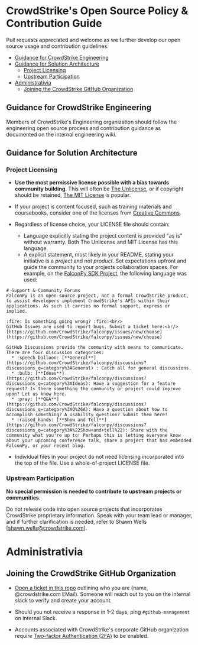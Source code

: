 # CrowdStrike's Open Source Policy &amp; Contribution Guide

Pull requests appreciated and welcome as we further develop our open source usage and contribution guidelines. 

- [Guidance for CrowdStrike Engineering](#guidance-for-crowdstrike-engineering)
- [Guidance for Solution Architecture](#guidance-for-solution-architecture)
    + [Project Licensing](#project-licensing)
    + [Upstream Participation](#upstream-participation)
- [Administrativia](#administrativia)
  * [Joining the CrowdStrike GitHub Organization](#joining-the-crowdstrike-github-organization)
    
## Guidance for CrowdStrike Engineering
Members of CrowdStrike's Engineering organization should follow the engineering open source process and contribution guidance as documented on the internal engineering wiki.

## Guidance for Solution Architecture
### Project Licensing
* **Use the most permissive license possible with a bias towards community building**. This will often be [The Unlicense](https://opensource.org/licenses/unlicense), or if copyright should be retained, [The MIT License](https://opensource.org/licenses/MIT) is popular.

* If your project is content focused, such as training materials and coursebooks, consider one of the licenses from [Creative Commons](https://creativecommons.org/choose/).

* Regardless of license choice, your LICENSE file should contain:
  + Language explicitly stating the project content is provided "as is" without warranty. Both The Unlicense and MIT License has this language.
  + A explicit statement, most likely in your README, stating your initiative is a *project* and not *product*. Set expectations upfront and guide the community to your projects collaboration spaces. For example, on the [FalconPy SDK Project](https://github.com/CrowdStrike/falconpy), the following language was used:

```
# Support & Community Forums
FalconPy is an open source project, not a formal CrowdStrike product, to assist developers implement CrowdStrike's APIs within their applications. As such it carries no formal support, express or implied. 

:fire: Is something going wrong? :fire:<br/>
GitHub Issues are used to report bugs. Submit a ticket here:<br/>
[https://github.com/CrowdStrike/falconpy/issues/new/choose](https://github.com/CrowdStrike/falconpy/issues/new/choose)

GitHub Discussions provide the community with means to communicate. There are four discussion categories:
  * :speech_balloon: [**General**](https://github.com/CrowdStrike/falconpy/discussions?discussions_q=category%3AGeneral) : Catch all for general discussions. 
  * :bulb: [**Ideas**](https://github.com/CrowdStrike/falconpy/discussions?discussions_q=category%3AIdeas): Have a suggestion for a feature request? Is there something the community or project could improve upon? Let us know here.
  * :pray: [**Q&A**](https://github.com/CrowdStrike/falconpy/discussions?discussions_q=category%3AQ%26A): Have a question about how to accomplish something? A usability question? Submit them here!
  * :raised_hands: [**Show and Tell**](https://github.com/CrowdStrike/falconpy/discussions?discussions_q=category%3A%22Show+and+tell%22): Share with the community what you're up to! Perhaps this is letting everyone know about your upcoming conference talk, share a project that has embedded FalconPy, or your recent blog.
```

* Individual files in your project do not need licensing incorporated into the top of the file. Use a whole-of-project LICENSE file.


### Upstream Participation
**No special permission is needed to contribute to upstream projects or communities**. 

Do not release code into open source projects that incorporates CrowdStrike proprietary information. Speak with your team lead or manager, and if further clarification is needed, refer to Shawn Wells [[shawn.wells@crowdstrike.com](mailto:shawn.wells@crowdstrike.com)].


# Administrativia
## Joining the CrowdStrike GitHub Organization
* [Open a ticket in this repo](https://github.com/CrowdStrike/Open-Source-Policy/issues) outlining who you are (name, @crowdstrike.com EMail). Someone will reach out to you on the internal slack to verify and create your account.

* Should you not receive a response in 1-2 days, ping ``#github-management`` on internal Slack.

* Accounts associated with CrowdStrike's corporate GitHub organization require [Two-factor Authentication (2FA)](https://docs.github.com/en/free-pro-team@latest/github/authenticating-to-github/securing-your-account-with-two-factor-authentication-2fa) to be enabled.
